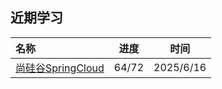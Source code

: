 ## 近期学习

| 名称                                                                                                                                                | 进度  |   时间    |
| :-------------------------------------------------------------------------------------------------------------------------------------------------- | :---: | :-------: |
| [尚硅谷SpringCloud](https://www.bilibili.com/video/BV1UJc2ezEFU/?spm_id_from=333.788.player.switch&vd_source=948c0cef7c69fc77317e4c2a454ea6c9&p=20) | 64/72 | 2025/6/16 |
